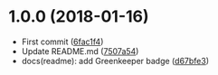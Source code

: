 <a name="1.0.0"></a>
# 1.0.0 (2018-01-16)

* First commit ([6fac1f4](https://github.com/Kikobeats/html-links/commit/6fac1f4))
* Update README.md ([7507a54](https://github.com/Kikobeats/html-links/commit/7507a54))
* docs(readme): add Greenkeeper badge ([d67bfe3](https://github.com/Kikobeats/html-links/commit/d67bfe3))



